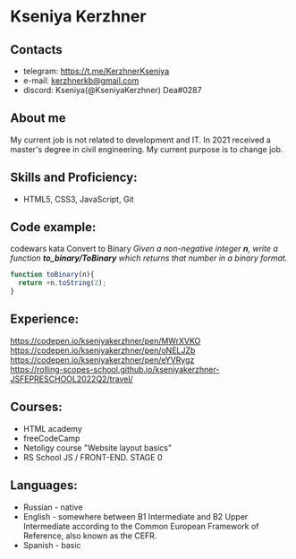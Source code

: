 # Kseniya Kerzhner

## Contacts
- telegram: https://t.me/KerzhnerKseniya
- e-mail: kerzhnerkb@gmail.com  
- discord: Kseniya(@KseniyaKerzhner) Dea#0287

## About me
My current job is not related to development and IT. In 2021 received a master's degree in civil engineering. My current purpose is to change job.

## Skills and Proficiency:
 - HTML5, CSS3, JavaScript, Git
 
## Code example:
codewars kata Convert to Binary
*Given a non-negative integer **n**, write a function **to_binary/ToBinary** which returns that number in a binary format.*
```javascript
function toBinary(n){
  return +n.toString(2);
}
```

## Experience:
https://codepen.io/kseniyakerzhner/pen/MWrXVKO<br>
https://codepen.io/kseniyakerzhner/pen/oNELJZb<br>
https://codepen.io/kseniyakerzhner/pen/eYVRygz<br>
https://rolling-scopes-school.github.io/kseniyakerzhner-JSFEPRESCHOOL2022Q2/travel/

## Courses:
- HTML academy
- freeCodeCamp
- Netoligy course "Website layout basics"
- RS School JS / FRONT-END. STAGE 0

## Languages:
- Russian - native
- English - somewhere between B1 Intermediate and B2 Upper Intermediate according to the Common European Framework of Reference, also known as the CEFR.
- Spanish - basic
